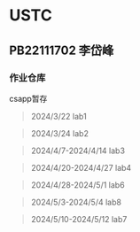 # USTC

## PB22111702 李岱峰

### 作业仓库


csapp暂存

>2024/3/22 lab1

>2024/3/24 lab2

>2024/4/7-2024/4/14 lab3

>2024/4/20-2024/4/27 lab4

>2024/4/28-2024/5/1 lab6

>2024/5/3-2024/5/4 lab8

>2024/5/10-2024/5/12 lab7